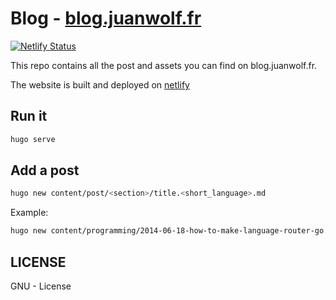 # Blog - [blog.juanwolf.fr](https://blog.juanwolf.fr)

[![Netlify Status](https://api.netlify.com/api/v1/badges/5bc75663-44c2-46bc-a9bd-b17a0a900cac/deploy-status)](https://app.netlify.com/sites/musing-sinoussi-415867/deploys)

This repo contains all the post and assets you can find on blog.juanwolf.fr.

The website is built and deployed on [netlify](https://netlify.com)

## Run it

```bash
hugo serve
```

## Add a post

```bash
hugo new content/post/<section>/title.<short_language>.md
```

Example:

```bash
hugo new content/programming/2014-06-18-how-to-make-language-router-go.en.md
```

## LICENSE

GNU - License
